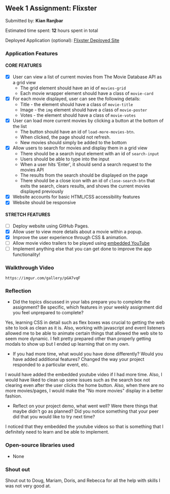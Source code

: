 ## Week 1 Assignment: Flixster

Submitted by: **Kian Ranjbar**

Estimated time spent: **12** hours spent in total

Deployed Application (optional): [Flixster Deployed Site](https://github.com/kfr7/projectWeek1)

### Application Features

#### CORE FEATURES

- [x] User can view a list of current movies from The Movie Database API as a grid view
  - The grid element should have an id of `movies-grid`
  - Each movie wrapper element should have a class of `movie-card`
- [x] For each movie displayed, user can see the following details:
  - Title - the element should have a class of `movie-title`
  - Image - the `img` element should have a class of `movie-poster`
  - Votes - the element should have a class of `movie-votes`
- [x] User can load more current movies by clicking a button at the bottom of the list
  - The button should have an id of `load-more-movies-btn`.
  - When clicked, the page should not refresh.
  - New movies should simply be added to the bottom
- [x] Allow users to search for movies and display them in a grid view
  - There should be a search input element with an id of `search-input`
  - Users should be able to type into the input
  - When a user hits 'Enter', it should send a search request to the movies API
  - The results from the search should be displayed on the page
  - There should be a close icon with an id of `close-search-btn` that exits the search, clears results, and shows the current movies displayed previously
- [x] Website accounts for basic HTML/CSS accessibility features
- [x] Website should be responsive

#### STRETCH FEATURES

- [ ] Deploy website using GitHub Pages. 
- [x] Allow user to view more details about a movie within a popup.
- [x] Improve the user experience through CSS & animation.
- [ ] Allow movie video trailers to be played using [embedded YouTube](https://support.google.com/youtube/answer/171780?hl=en)
- [ ] Implement anything else that you can get done to improve the app functionality!

### Walkthrough Video

`https://imgur.com/gallery/pGA7vqF`

### Reflection

* Did the topics discussed in your labs prepare you to complete the assignment? Be specific, which features in your weekly assignment did you feel unprepared to complete?

Yes, learning CSS in detail such as flex boxes was crucial to getting the web site to look as clean as it is. Also, working with javascript and event listeners allowed me to be able to animate
certain things that allowed the web site to seem more dynamic. I felt pretty prepared other than properly getting modals to show up but I ended up learning that on my own.

* If you had more time, what would you have done differently? Would you have added additional features? Changed the way your project responded to a particular event, etc.
  
I would have added the embedded youtube video if I had more time. Also, I would have liked to clean up some issues such as the search box 
not clearing even after the user clicks the home button. Also, when there are no more movies/pages, I would make the "No more movies" display
in a better fashion.

* Reflect on your project demo, what went well? Were there things that maybe didn't go as planned? Did you notice something that your peer did that you would like to try next time?

I noticed that they embedded the youtube videos so that is something that I definitely need to learn and be able to implement.

### Open-source libraries used

- None

### Shout out

Shout out to Doug, Mariam, Doris, and Rebecca for all the help with skills I was not very good at.
